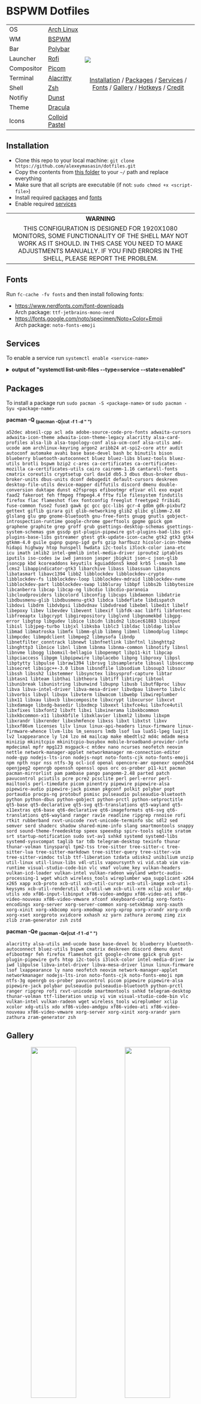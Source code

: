 <h1 align="left">BSPWM Dotfiles</h1> 

<table>
      <tr>
            <td>OS</td>
            <td><a target="_blank" href="https://archlinux.org/">Arch Linux</a></td>
            <td rowspan="10">
                  <img align="center" src="https://raw.githubusercontent.com/alexeymasasin/dotfiles/refs/heads/main/images/bspwm.png"/>
                  <br/><br/>
                  <p align="center">
                        <a href="#installation">Installation</a> / <a href="#packages">Packages</a> / <a href="#services">Services</a> / <a href="#fonts">Fonts</a>  / <a href="#gallery">Gallery</a> / <a href="#hotkeys">Hotkeys</a> / <a href="#credit">Credit</a> 
                  </p>
            </td>
      </tr>
      <tr>
            <td>WM</td>
            <td><a target="_blank" href="https://github.com/baskerville/bspwm">BSPWM</a></td>
      </tr>
      <tr>
            <td>Bar</td>
            <td><a target="_blank" href="https://github.com/polybar/polybar">Polybar</a></td>
      </tr>
      <tr>
            <td>Launcher</td>
            <td><a target="_blank" href="https://github.com/davatorium/rofi">Rofi</a></td>
      </tr>
      <tr>
            <td>Compositor</td>
            <td><a target="_blank" href="https://github.com/FT-Labs/picom">Picom</a></td>
      </tr>
      <tr>
            <td>Terminal</td>
            <td><a target="_blank" href="https://alacritty.org/">Alacritty</a></td>
      </tr>
      <tr>
            <td>Shell</td>
            <td><a target="_blank" href="https://ohmyz.sh/">Zsh</a></td>
      </tr>
      <tr>
            <td>Notifiy</td>
            <td><a target="_blank" href="https://github.com/dunst-project/dunst">Dunst</a></td>
      </tr>
      <tr>
            <td>Theme</td>
            <td><a target="_blank" href="https://draculatheme.com/gtk">Dracula</a></td>
      </tr>
      <tr>
            <td>Icons</td>
            <td><a target="_blank" href="https://www.gnome-look.org/p/2200291">Colloid Pastel</a></td>
      </tr>
      
</table>

<h2 id="installation">Installation</h2>

- Clone this repo to your local machine: `git clone https://github.com/alexeymasasin/dotfiles.git`
- Copy the contents from [this folder](https://github.com/alexeymasasin/dotfiles/tree/main/bspwm) to your `~/` path and replace everything
- Make sure that all scripts are executable (if not: `sudo chmod +x <script-file>`)
- Install required <a href="#packages">packages</a> and <a href="#fonts">fonts</a>
- Enable required <a href="#services">services</a>

<table align="center">
   <tr>
      <th align="center">
         WARNING
      </th>
   </tr>
   <tr>
      <td align="center">
        THIS CONFIGURATION IS DESIGNED FOR 1920X1080 MONITORS,
        SOME FUNCTIONALITY OF THE SHELL MAY NOT WORK AS IT SHOULD.
        IN THIS CASE YOU NEED TO MAKE ADJUSTMENTS MANUALLY.
        IF YOU FIND ERRORS IN THE SHELL, PLEASE REPORT THE PROBLEM.
   </tr>
</table>

<h2 id="fonts">Fonts</h2>

Run `fc-cache -fv fonts` and then install following fonts:
- https://www.nerdfonts.com/font-downloads <br>
      Arch package: `ttf-jetbrains-mono-nerd`
- https://fonts.google.com/noto/specimen/Noto+Color+Emoji <br>
      Arch package: `noto-fonts-emoji`

<h2 id="services">Services</h2>

To enable a service run `systemctl enable <service-name>`
      
<details>
      <summary><b>output of "systemctl list-unit-files --type=service --state=enabled"</b></summary>
      
      bluetooth-autoconnect.service      enabled enabled
      bluetooth.service                  enabled enabled
      getty@.service                     enabled enabled
      ly.service                         enabled disabled
      NetworkManager-dispatcher.service  enabled disabled
      NetworkManager-wait-online.service enabled disabled
      NetworkManager.service             enabled disabled
      openrgb.service                    enabled enabled
      systemd-timesyncd.service          enabled enabled
</details>

<h2 id="packages">Packages</h2>

To install a package run `sudo pacman -S <package-name>` or `sudo pacman -Syu <package-name>`

<b>pacman -Q <sub>(pacman -Q|cut -f 1 -d " ")</sub></b>     
```
a52dec abseil-cpp acl ada adobe-source-code-pro-fonts adwaita-cursors adwaita-icon-theme adwaita-icon-theme-legacy alacritty alsa-card-profiles alsa-lib alsa-topology-conf alsa-ucm-conf alsa-utils amd-ucode aom archlinux-keyring argon2 aribb24 at-spi2-core attr audit autoconf automake avahi base base-devel bash bc binutils bison blueberry bluetooth-autoconnect bluez bluez-libs bluez-tools bluez-utils brotli bspwm bzip2 c-ares ca-certificates ca-certificates-mozilla ca-certificates-utils cairo cairomm-1.16 cantarell-fonts cmatrix coreutils cryptsetup curl dav1d db5.3 dbus dbus-broker dbus-broker-units dbus-units dconf debugedit default-cursors deskreen desktop-file-utils device-mapper diffutils discord dmenu double-conversion duktape dunst e2fsprogs efibootmgr efivar ell exo expat faad2 fakeroot feh ffmpeg ffmpeg4.4 fftw file filesystem findutils firefox flac flameshot flex fontconfig freeglut freetype2 fribidi fuse-common fuse2 fuse3 gawk gc gcc gcc-libs gcr-4 gdbm gdk-pixbuf2 gettext giflib girara git glib-networking glib2 glibc glibmm-2.68 glslang glu gmp gnome-bluetooth gnu-free-fonts gnupg gnutls gobject-introspection-runtime google-chrome gperftools gpgme gpick gpm graphene graphite grep groff grub gsettings-desktop-schemas gsettings-system-schemas gsm gssdp gst-plugin-pipewire gst-plugins-bad-libs gst-plugins-base-libs gstreamer gtest gtk-update-icon-cache gtk2 gtk3 gtk4 gtkmm-4.0 guile gupnp gupnp-igd gvfs gzip harfbuzz hicolor-icon-theme hidapi highway htop hunspell hwdata i2c-tools i3lock-color iana-etc icu imath imlib2 intel-gmmlib intel-media-driver iproute2 iptables iputils iso-codes iw iwd jansson jasper jbigkit json-c json-glib jsoncpp kbd kcoreaddons keyutils kguiaddons5 kmod krb5 l-smash lame lcms2 libappindicator-gtk3 libarchive libass libassuan libasyncns libatasmart libavc1394 libb2 libblockdev libblockdev-crypto libblockdev-fs libblockdev-loop libblockdev-mdraid libblockdev-nvme libblockdev-part libblockdev-swap libbluray libbpf libbs2b libbytesize libcanberra libcap libcap-ng libcdio libcdio-paranoia libcloudproviders libcolord libconfig libcups libdaemon libdatrie libdbusmenu-glib libdbusmenu-gtk3 libdca libdeflate libdispatch libdovi libdrm libdvbpsi libdvdnav libdvdread libebml libedit libelf libepoxy libev libevdev libevent libexif libfdk-aac libffi libfontenc libfreeaptx libgcrypt libgirepository libglvnd libgnomekbd libgpg-error libgtop libgudev libice libidn libidn2 libiec61883 libinput libisl libjpeg-turbo libjxl libksba liblc3 libldac libldap libluv libmad libmatroska libmfx libmm-glib libmng libmnl libmodplug libmpc libmpcdec libmpdclient libmpeg2 libmysofa libndp libnetfilter_conntrack libnewt libnfnetlink libnftnl libnghttp2 libnghttp3 libnice libnl libnm libnma libnma-common libnotify libnsl libnvme libogg libomxil-bellagio libopenmpt libp11-kit libpcap libpciaccess libpgm libpipewire libplacebo libpng libproxy libpsl libptytty libpulse libraw1394 librsvg libsamplerate libsasl libseccomp libsecret libsigc++-3.0 libsm libsndfile libsodium libsoup3 libsoxr libssh libssh2 libstemmer libsynctex libsysprof-capture libtar libtasn1 libteam libthai libtheora libtiff libtirpc libtool libunibreak libunistring libunwind libupnp libusb libutf8proc libuv libva libva-intel-driver libva-mesa-driver libvdpau libverto libvlc libvorbis libvpl libvpx libvterm libwacom libwebp libwireplumber libx11 libxau libxcb libxcomposite libxcrypt libxcursor libxcvt libxdamage libxdg-basedir libxdmcp libxext libxfce4ui libxfce4util libxfixes libxfont2 libxft libxi libxinerama libxkbcommon libxkbcommon-x11 libxkbfile libxklavier libxml2 libxmu libxpm libxrandr libxrender libxshmfence libxss libxt libxtst libxv libxxf86vm licenses lilv linux linux-api-headers linux-firmware linux-firmware-whence llvm-libs lm_sensors lmdb lsof lua lua51-lpeg luajit lv2 lxappearance ly lz4 lzo m4 mailcap make mbedtls2 md4c mdadm mesa minizip mkinitcpio mkinitcpio-busybox mobile-broadband-provider-info mpdecimal mpfr mpg123 msgpack-c mtdev nano ncurses neofetch neovim nettle network-manager-applet networkmanager nm-connection-editor node-gyp nodejs-lts-iron nodejs-nopt noto-fonts-cjk noto-fonts-emoji npm npth nspr nss ntfs-3g ocl-icd openal opencore-amr openexr openh264 openjpeg2 openrgb openssh openssl opus orc os-prober p11-kit pacman pacman-mirrorlist pam pambase pango pangomm-2.48 parted patch pavucontrol pciutils pcre pcre2 pcsclite perl perl-error perl-mailtools perl-timedate picom pinentry pipewire pipewire-alsa pipewire-audio pipewire-jack pixman pkgconf polkit polybar popt portaudio procps-ng protobuf psmisc pulseaudio pulseaudio-bluetooth python python-dbus python-gobject python-prctl python-setproctitle qt5-base qt5-declarative qt5-svg qt5-translations qt5-wayland qt5-x11extras qt6-base qt6-declarative qt6-imageformats qt6-svg qt6-translations qt6-wayland ranger rav1e readline ripgrep rnnoise rofi rtkit rubberband rxvt-unicode rxvt-unicode-terminfo sbc sdl2 sed semver serd shaderc shadow shared-mime-info slang smartmontools snappy sord sound-theme-freedesktop speex speexdsp spirv-tools sqlite sratom srt startup-notification sudo svt-av1 sxhkd systemd systemd-libs systemd-sysvcompat taglib tar tdb telegram-desktop texinfo thunar thunar-volman tinysparql tpm2-tss tree-sitter tree-sitter-c tree-sitter-lua tree-sitter-markdown tree-sitter-query tree-sitter-vim tree-sitter-vimdoc tslib ttf-liberation tzdata udisks2 unibilium unzip util-linux util-linux-libs v4l-utils vapoursynth vi vid.stab vim vim-runtime visual-studio-code-bin vlc vmaf volume_key vulkan-headers vulkan-icd-loader vulkan-intel vulkan-radeon wayland webrtc-audio-processing-1 wget which wireless_tools wireplumber wpa_supplicant x264 x265 xapp xcb-proto xcb-util xcb-util-cursor xcb-util-image xcb-util-keysyms xcb-util-renderutil xcb-util-wm xcb-util-xrm xclip xcolor xdg-utils xdo xf86-input-libinput xf86-video-amdgpu xf86-video-ati xf86-video-nouveau xf86-video-vmware xfconf xkeyboard-config xorg-fonts-encodings xorg-server xorg-server-common xorg-setxkbmap xorg-xauth xorg-xinit xorg-xkbcomp xorg-xmodmap xorg-xprop xorg-xrandr xorg-xrdb xorg-xset xorgproto xvidcore xxhash xz yarn zathura zeromq zimg zix zlib zram-generator zsh zstd
```
<b>pacman -Qe <sub>(pacman -Qe|cut -f 1 -d " ")</sub></b>
```
alacritty alsa-utils amd-ucode base base-devel bc blueberry bluetooth-autoconnect bluez-utils bspwm cmatrix deskreen discord dmenu dunst efibootmgr feh firefox flameshot git google-chrome gpick grub gst-plugin-pipewire gvfs htop i2c-tools i3lock-color intel-media-driver iw iwd libpulse libva-intel-driver libva-mesa-driver linux linux-firmware lsof lxappearance ly nano neofetch neovim network-manager-applet networkmanager nodejs-lts-iron noto-fonts-cjk noto-fonts-emoji npm ntfs-3g openrgb os-prober pavucontrol picom pipewire pipewire-alsa pipewire-jack polybar pulseaudio pulseaudio-bluetooth python-prctl ranger ripgrep rofi rxvt-unicode smartmontools sxhkd telegram-desktop thunar-volman ttf-liberation unzip vi vim visual-studio-code-bin vlc vulkan-intel vulkan-radeon wget wireless_tools wireplumber xclip xcolor xdg-utils xdo xf86-video-amdgpu xf86-video-ati xf86-video-nouveau xf86-video-vmware xorg-server xorg-xinit xorg-xrandr yarn zathura zram-generator zsh
```

<h2 id="gallery">Gallery</h2>
<p align="center">
      <img width="49%" src="https://raw.githubusercontent.com/alexeymasasin/dotfiles/refs/heads/main/images/bspwm.png" />
      <img width="49%" src="https://raw.githubusercontent.com/alexeymasasin/dotfiles/refs/heads/main/images/ranger.png" />
      <img width="49%" src="https://raw.githubusercontent.com/alexeymasasin/dotfiles/refs/heads/main/images/vscode.png" />
      <img width="49%" src="https://raw.githubusercontent.com/alexeymasasin/dotfiles/refs/heads/main/images/floating.png" />
</p>

<h2 id="hotkeys">HotKeys</h2>
<table>
      <tr>
            <th colspan="2">Main Hotkeys</th>
      </tr>
      <tr>
            <td>Terminal</td>
            <td>super + enter</td>
      </tr>
      <tr>
            <td>Rofi menu</td>
            <td>super + d</td>
      </tr>
      <tr>
            <td>Screenshot</td>
            <td>print</td>
      </tr>
      <tr>
            <td>Lock screen</td>
            <td>super + shift + q</td>
      </tr>
      <tr>
            <td>Color picker</td>
            <td>super + shift + x</td>
      </tr>
      <tr>
            <td>Random wallpaper</td>
            <td>super + alt + w</td>
      </tr>
      <tr>
            <th colspan="2"><b>BSPWM</b></th>
      </tr>
      <tr>
            <td>Close a node</td>
            <td>super + w</td>
      </tr>
      <tr>
            <td>Kill a node</td>
            <td>super + shift + w</td>
      </tr>
      <tr>
            <td>Restart BSPWM & Polybar</td>
            <td>super + alt + r</td>
      </tr>
      <tr>
            <td>Restart SXHKD</td>
            <td>super + esc</td>
      </tr>
      <tr>
            <td>Switch desktops</td>
            <td>super + 1 ... 9</td>
      </tr>
      <tr>
            <td>Move a node to desktop</td>
            <td>super + shift + 1 ... 9</td>
      </tr>
      <tr>
            <td>Swith a node to floating Mode</td>
            <td>super + s</td>
      </tr>
      <tr>
            <th colspan="2"><b>Launch Applications</b></th>
      </tr>
      <tr>
            <td>Telegram</td>
            <td>super + shift + t</td>
      </tr>
      <tr>
            <td>Visual Studio Code</td>
            <td>super + shift + v</td>
      </tr>
      <tr>
            <td>Firefox</td>
            <td>super + shift + f</td>
      </tr>
      <tr>
            <td>Firefox (Private Window)</td>
            <td>super + shift + i</td>
      </tr>
      <tr>
            <td>Chrome</td>
            <td>super + shift + c</td>
      </tr>
      <tr>
            <td>Thunar</td>
            <td>super + shift + n</td>
      </tr>
      <tr>
            <td>Ranger</td>
            <td>super + shift + m</td>
      </tr>
      <tr>
            <td>Volume Controller</td>
            <td>super + shift + p</td>
      </tr>
      <tr>
            <th colspan="2"><b>Open .config files</b></th>
      </tr>
      <tr>
            <td>BSPWMRC</td>
            <td>super + shift + f1</td>
      </tr>
      <tr>
            <td>SXHKDRC</td>
            <td>super + shift + f2</td>
      </tr>
      <tr>
            <td>Polybar</td>
            <td>super + shift + f3</td>
      </tr>
      <tr>
            <td>Picom</td>
            <td>super + shift + f4</td>
      </tr>
            <th colspan="2"><b>Move / resize nodes</b></th>
      </tr>
      <tr>
            <td>Expand a window</td>
            <td>super + alt + {h,j,k,l}</td>
      </tr>
      <tr>
            <td>Contract a window</td>
            <td>super + alt + shift + {h,j,k,l}</td>
      </tr>
      <tr>
            <td>Switch nodes positions</td>
            <td>super + shift + {h,j,k,l}</td>
      </tr>
      <tr>
            <td>Move a focused floating window with keyboard</td>
            <td>super + {Left, Down, Up, Right}</td>
      </tr>
      <tr>
            <td>Move a focused floating window with mouse</td>
            <td>super + left-click</td>
      </tr>
      <tr>
            <td>Resize a focused floating window with mouse</td>
            <td>super + right-click</td>
      </tr>
</table>

Other hotkeys are in `~/.config/sxhkd/sxhkdrc`.

<h2 id="credit">Credit for inspiration</h2>

[Zproger / bspwm-dotfiles](https://github.com/Zproger/bspwm-dotfiles)
